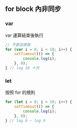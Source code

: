 ## for block 內非同步
### var
var 運算結束後執行
```js
// 不要這樣做
for (var i = 0; i < 10; i++) {
    setTimeout(() => {
        console.log(i);
    }, 0);
} // log 10 十次
```
### let
按照 for 的規則
```js
for (let i = 0; i < 10; i++) {
    setTimeout(() => {
        console.log(i);
    }, 0);
} // log 0 ~ log 9
```